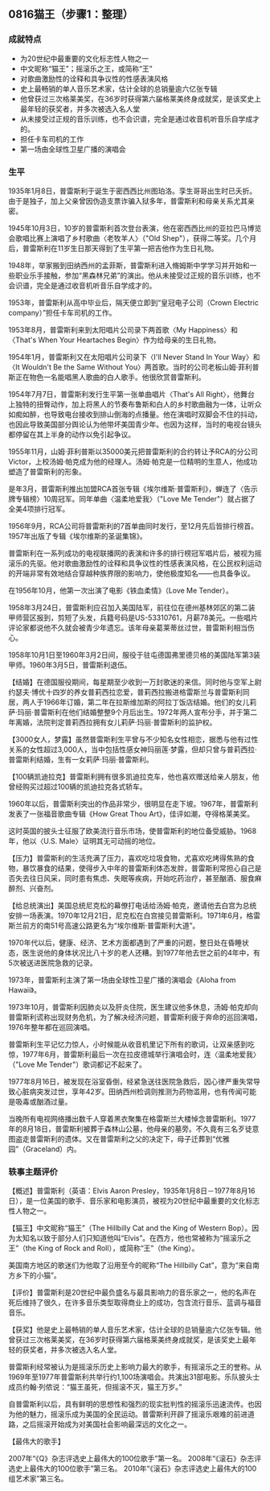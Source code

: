 ## 0816猫王（步骤1：整理）

### 成就特点

- 为20世纪中最重要的文化标志性人物之一
- 中文昵称“猫王”；摇滚乐之王，或简称“王”
- 对歌曲激励性的诠释和具争议性的性感表演风格
- 史上最畅销的单人音乐艺术家，估计全球的总销量逾六亿张专辑
- 他曾获过三次格莱美奖，在36岁时获得第六届格莱美终身成就奖，是该奖史上最年轻的获奖者，并多次被选入名人堂
- 从未接受过正规的音乐训练，也不会识谱，完全是通过收音机听音乐自学成才的。
- 担任卡车司机的工作
- 第一场由全球性卫星广播的演唱会


### 生平

1935年1月8日，普雷斯利于诞生于密西西比州图珀洛。孪生哥哥出生时已夭折。由于是独子，加上父亲曾因伪造支票诈骗入狱多年，普雷斯利和母亲关系尤其亲密。

1945年10月3日，10岁的普雷斯利首次登台表演，他在密西西比州的亚拉巴马博览会歌唱比赛上演唱了乡村歌曲〈老牧羊人〉（"Old Shep"），获得二等奖。几个月后，普雷斯利在11岁生日那天得到了生平第一把吉他作为生日礼物。

1948年，举家搬到田纳西州的孟菲斯，普雷斯利进入脩姆斯中学学习并开始和一些职业乐手接触，参加“黑森林兄弟”的演出。他从未接受过正规的音乐训练，也不会识谱，完全是通过收音机听音乐自学成才的。

1953年，普雷斯利从高中毕业后，隔天便立即到“皇冠电子公司（Crown Electric company）”担任卡车司机的工作。

1953年8月，普雷斯利来到太阳唱片公司录下两首歌〈My Happiness〉和〈That's When Your Heartaches Begin〉作为给母亲的生日礼物。

1954年1月，普雷斯利又在太阳唱片公司录下〈I'll Never Stand In Your Way〉和〈It Wouldn't Be the Same Without You〉两首歌。当时的公司老板山姆·菲利普斯正在物色一名能唱黑人歌曲的白人歌手。他很欣赏普雷斯利。

1954年7月7日，普雷斯利发行生平第一张单曲唱片〈That's All Right〉，他舞台上独特的扭臀动作，加上将黑人的节奏布鲁斯和白人的乡村歌曲融为一体，让听众如痴如醉，也导致电台接收到排山倒海的点播量。他在演唱时双脚会不住的抖动，也因此导致美国部分舆论认为他带坏美国青少年。也因为这样，当时的电视台镜头都停留在其上半身的动作以免引起争议。



1955年11月，山姆·菲利普斯以35000美元把普雷斯利的合约转让予RCA的分公司Victor，上校汤姆·帕克成为他的经理人。汤姆·帕克是一位精明的生意人，他成功塑造了普雷斯利的形象。

是年3月，普雷斯利推出加盟RCA首张专辑《埃尔维斯·普雷斯利》，蝉连了〈告示牌专辑榜〉10周冠军。同年单曲〈温柔地爱我〉（"Love Me Tender"）就占据了全美4项排行冠军。

1956年9月，RCA公司将普雷斯利的7首单曲同时发行，至12月先后皆排行榜首。1957年出版了专辑《埃尔维斯的圣诞集锦》。

普雷斯利在一系列成功的电视联播网的表演和许多的排行榜冠军唱片后，被视为摇滚乐的先驱。他对歌曲激励性的诠释和具争议性的性感表演风格，在公民权利运动的开端非常有效地结合穿越种族界限的影响力，使他极度知名——也具备争议。

在1956年10月，他第一次出演了电影《铁血柔情》（Love Me Tender）。



1958年3月24日，普雷斯利应召加入美国陆军，前往位在德州基林郊区的第二装甲师营区报到，剪短了头发，兵籍号码是US-53310761，月薪78美元。一些唱片评论家都说他不久就会被青少年遗忘。该年母亲葛莱蒂丝过世，普雷斯利相当伤心。

1958年10月1日至1960年3月2日间，服役于驻屯德国弗里德贝格的美国陆军第3装甲师。1960年3月5日，普雷斯利退伍。

【结婚】在德国服役期间，每星期至少收到一万封歌迷的来信。同时他与空军上尉约瑟夫·博优十四岁的养女普莉西拉恋爱，普莉西拉搬进格雷斯兰与普雷斯利同居，两人于1966年订婚，第二年在拉斯维加斯的阿拉丁饭店结婚。他们的女儿莉萨·玛丽·普雷斯利在他们结婚整整9个月后出生。1972年两人宣布分手，并于第二年离婚，法院判定普莉西拉拥有女儿莉萨·玛丽·普雷斯利的监护权。

【3000女人，梦露】虽然普雷斯利生平曾与不少知名女性相恋，据悉与他有过性关系的女性超过3,000人，当中包括性感女神玛丽莲·梦露，但却只曾与普莉西拉·普雷斯利结婚，生有一女莉萨·玛丽·普雷斯利。

【100辆凯迪拉克】普雷斯利拥有很多凯迪拉克车，他也喜欢赠送给亲人朋友，他曾经购买过超过100辆的凯迪拉克各式轿车。



1960年以后，普雷斯利突出的作品非常少，很明显在走下坡。1967年，普雷斯利发表了一张福音歌曲专辑《How Great Thou Art》，佳评如潮，夺得格莱美奖。

这时英国的披头士征服了欧美流行音乐市场，使普雷斯利的地位备受威胁。1968年，他以〈U.S. Male〉证明其无可动摇的地位。 

【压力】普雷斯利的生活充满了压力，喜欢吃垃圾食物，尤喜欢吃烤得焦熟的食物，暴饮暴食的结果，使得步入中年的普雷斯利体态发胖，普雷斯利常担心自己是否失去往日风采，同时患有焦虑、失眠等疾病，开始吃药治疗，甚至酗酒、服食麻醉剂、兴奋剂。

【给总统演出】美国总统尼克松的幕僚打电话给汤姆·帕克，邀请他去白宫为总统安排一场表演。1970年12月21日，尼克松在白宫接见普雷斯利。1971年6月，格雷斯兰前方的南51号高速公路更名为“埃尔维斯·普雷斯利大道”。



1970年代以后，健康、经济、艺术方面都遇到了严重的问题，整日处在昏睡状态，医生说他的身体状况比八十岁的老人还糟。到1977年他去世之前的4年中，有5次被送进医院急救的记录。

1973年，普雷斯利主演了第一场由全球性卫星广播的演唱会《Aloha from Hawaii》。

1973年10月，普雷斯利因肺炎以及肝炎住院，医生建议他多休息，汤姆·帕克却向普雷斯利谎称出现财务危机，为了解决经济问题，普雷斯利疲于奔命的巡回演唱，1976年整年都在巡回演唱。

普雷斯利生平记忆力惊人，小时候能从收音机里记下所有的歌词，让双亲感到吃惊，1977年6月，普雷斯利最后一次在拉皮德城举行演唱会时，连〈温柔地爱我〉（"Love Me Tender"）歌词都记不起来了。



1977年8月16日，被发现在浴室昏倒，经紧急送往医院急救后，因心律严重失常导致心脏病突发过世，享年42岁。田纳西州检调则推测为药物滥用，也有传闻可能是吸毒或酗酒过量。

当晚所有电视网络播出数千人穿着黑衣聚集在格雷斯兰大楼悼念普雷斯利。1977年的8月18日，普雷斯利被葬于森林山公墓，他母亲的墓旁。不久竟有三名歹徒意图盗走普雷斯利的遗体。又在普雷斯利之父的决定下，母子迁葬到“优雅园”（Graceland）内。



### 轶事主题评价



【概述】普雷斯利（英语：Elvis Aaron Presley，1935年1月8日－1977年8月16日），是一位美国的歌手、音乐家和电影演员，被视为20世纪中最重要的文化标志性人物之一。

【猫王】中文昵称“猫王”（The Hillbilly Cat and the King of Western Bop）。因为太知名以致于部分人们只知道他叫“Elvis”。在西方，他也常被称为“摇滚乐之王”（the King of Rock and Roll），或简称“王”（the King）。

美国南方地区的歌迷们为他取了沿用至今的昵称“The Hillbilly Cat”，意为“来自南方乡下的小猫”。

【评价】普雷斯利是20世纪中最负盛名与最具影响力的音乐家之一，他的名声在死后维持了很久，在许多音乐类型取得商业上的成功，包含流行音乐、蓝调与福音音乐。

【获奖】他是史上最畅销的单人音乐艺术家，估计全球的总销量逾六亿张专辑。他曾获过三次格莱美奖，在36岁时获得第六届格莱美终身成就奖，是该奖史上最年轻的获奖者，并多次被选入名人堂。

普雷斯利经常被认为是摇滚乐历史上影响力最大的歌手，有摇滚乐之王的誉称。从1969年至1977年普雷斯利共举行约1,100场演唱会。共演出31部电影。乐队披头士成员约翰·列侬说：“猫王虽死，但摇滚不灭，猫王万岁。”

自普雷斯利以后，具有鲜明的思想性和强烈的现实批判性的摇滚乐迅速流传。也因为他的魅力，摇滚乐成为美国的全民运动。普雷斯利开辟了摇滚乐艰难的前进道路，之后摇滚开始成为对美国社会影响最深远的文化之一。

【最伟大的歌手】

2007年“《Q》杂志评选史上最伟大的100位歌手”第一名。
2008年“《滚石》杂志评选史上最伟大的100位歌手”第三名。
2010年“《滚石》杂志评选史上最伟大的100组艺术家”第三名。